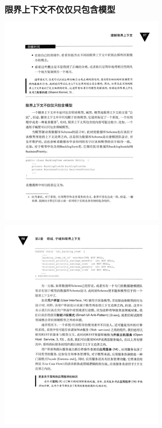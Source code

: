 # 限界上下文不仅仅只包含模型 

<div align = "center"><img src = "images/000553.jpg"/></div>  

<p class="calibre1"><a id="calibre_link-289"></a><img src="images/000006.jpg" alt="Image 95" class="calibre2" /></p>